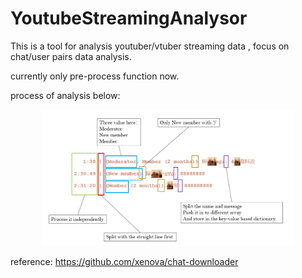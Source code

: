 # YoutubeStreamingAnalysor

This is a tool for analysis youtuber/vtuber streaming data
, focus on chat/user pairs data analysis.

currently only pre-process function now.

process of analysis below:
<p align="center"><img width="80%" src="analysis.png" /></p>

reference:
https://github.com/xenova/chat-downloader
